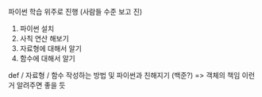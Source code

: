 파이썬 학습 위주로 진행 (사람들 수준 보고 진)
1. 파이썬 설치
2. 사칙 연산 해보기
3. 자료형에 대해서 알기
4. 함수에 대해서 알기

def / 자료형 / 함수 작성하는 방법 및 파이썬과 친해지기 (백준?) => 객체의 책임 이런거 알려주면 좋을 듯
